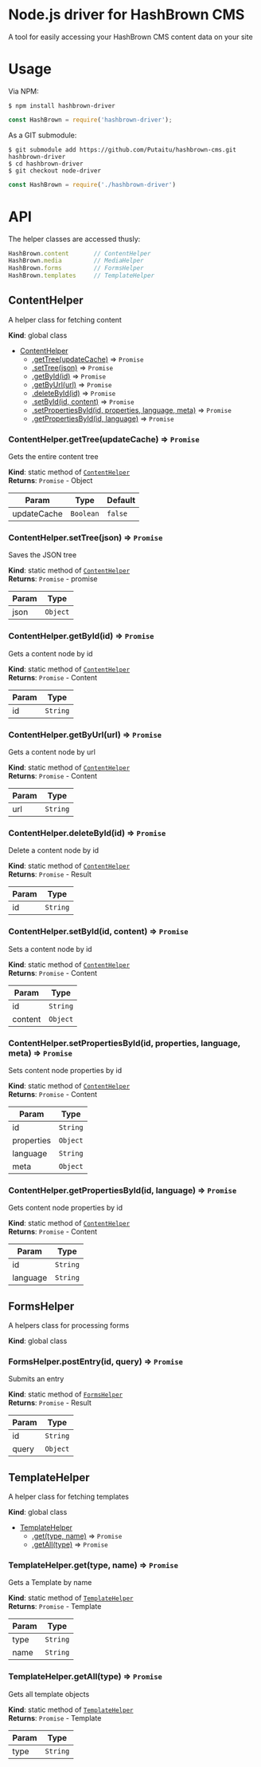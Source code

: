 # Node.js driver for HashBrown CMS
A tool for easily accessing your HashBrown CMS content data on your site

# Usage
Via NPM:  
```
$ npm install hashbrown-driver
```
```javascript
const HashBrown = require('hashbrown-driver');
```

As a GIT submodule:
```
$ git submodule add https://github.com/Putaitu/hashbrown-cms.git hashbrown-driver
$ cd hashbrown-driver
$ git checkout node-driver
```
```javascript
const HashBrown = require('./hashbrown-driver')
```

# API
The helper classes are accessed thusly:

```javascript
HashBrown.content       // ContentHelper
HashBrown.media         // MediaHelper
HashBrown.forms         // FormsHelper
HashBrown.templates     // TemplateHelper
```

<a name="ContentHelper"></a>

## ContentHelper
A helper class for fetching content

**Kind**: global class  

* [ContentHelper](#ContentHelper)
    * [.getTree(updateCache)](#ContentHelper.getTree) ⇒ <code>Promise</code>
    * [.setTree(json)](#ContentHelper.setTree) ⇒ <code>Promise</code>
    * [.getById(id)](#ContentHelper.getById) ⇒ <code>Promise</code>
    * [.getByUrl(url)](#ContentHelper.getByUrl) ⇒ <code>Promise</code>
    * [.deleteById(id)](#ContentHelper.deleteById) ⇒ <code>Promise</code>
    * [.setById(id, content)](#ContentHelper.setById) ⇒ <code>Promise</code>
    * [.setPropertiesById(id, properties, language, meta)](#ContentHelper.setPropertiesById) ⇒ <code>Promise</code>
    * [.getPropertiesById(id, language)](#ContentHelper.getPropertiesById) ⇒ <code>Promise</code>

<a name="ContentHelper.getTree"></a>

### ContentHelper.getTree(updateCache) ⇒ <code>Promise</code>
Gets the entire content tree

**Kind**: static method of [<code>ContentHelper</code>](#ContentHelper)  
**Returns**: <code>Promise</code> - Object  

| Param | Type | Default |
| --- | --- | --- |
| updateCache | <code>Boolean</code> | <code>false</code> | 

<a name="ContentHelper.setTree"></a>

### ContentHelper.setTree(json) ⇒ <code>Promise</code>
Saves the JSON tree

**Kind**: static method of [<code>ContentHelper</code>](#ContentHelper)  
**Returns**: <code>Promise</code> - promise  

| Param | Type |
| --- | --- |
| json | <code>Object</code> | 

<a name="ContentHelper.getById"></a>

### ContentHelper.getById(id) ⇒ <code>Promise</code>
Gets a content node by id

**Kind**: static method of [<code>ContentHelper</code>](#ContentHelper)  
**Returns**: <code>Promise</code> - Content  

| Param | Type |
| --- | --- |
| id | <code>String</code> | 

<a name="ContentHelper.getByUrl"></a>

### ContentHelper.getByUrl(url) ⇒ <code>Promise</code>
Gets a content node by url

**Kind**: static method of [<code>ContentHelper</code>](#ContentHelper)  
**Returns**: <code>Promise</code> - Content  

| Param | Type |
| --- | --- |
| url | <code>String</code> | 

<a name="ContentHelper.deleteById"></a>

### ContentHelper.deleteById(id) ⇒ <code>Promise</code>
Delete a content node by id

**Kind**: static method of [<code>ContentHelper</code>](#ContentHelper)  
**Returns**: <code>Promise</code> - Result  

| Param | Type |
| --- | --- |
| id | <code>String</code> | 

<a name="ContentHelper.setById"></a>

### ContentHelper.setById(id, content) ⇒ <code>Promise</code>
Sets a content node by id

**Kind**: static method of [<code>ContentHelper</code>](#ContentHelper)  
**Returns**: <code>Promise</code> - Content  

| Param | Type |
| --- | --- |
| id | <code>String</code> | 
| content | <code>Object</code> | 

<a name="ContentHelper.setPropertiesById"></a>

### ContentHelper.setPropertiesById(id, properties, language, meta) ⇒ <code>Promise</code>
Sets content node properties by id

**Kind**: static method of [<code>ContentHelper</code>](#ContentHelper)  
**Returns**: <code>Promise</code> - Content  

| Param | Type |
| --- | --- |
| id | <code>String</code> | 
| properties | <code>Object</code> | 
| language | <code>String</code> | 
| meta | <code>Object</code> | 

<a name="ContentHelper.getPropertiesById"></a>

### ContentHelper.getPropertiesById(id, language) ⇒ <code>Promise</code>
Gets content node properties by id

**Kind**: static method of [<code>ContentHelper</code>](#ContentHelper)  
**Returns**: <code>Promise</code> - Content  

| Param | Type |
| --- | --- |
| id | <code>String</code> | 
| language | <code>String</code> | 

<a name="FormsHelper"></a>

## FormsHelper
A helpers class for processing forms

**Kind**: global class  
<a name="FormsHelper.postEntry"></a>

### FormsHelper.postEntry(id, query) ⇒ <code>Promise</code>
Submits an entry

**Kind**: static method of [<code>FormsHelper</code>](#FormsHelper)  
**Returns**: <code>Promise</code> - Result  

| Param | Type |
| --- | --- |
| id | <code>String</code> | 
| query | <code>Object</code> | 



<a name="TemplateHelper"></a>

## TemplateHelper
A helper class for fetching templates

**Kind**: global class  

* [TemplateHelper](#TemplateHelper)
    * [.get(type, name)](#TemplateHelper.get) ⇒ <code>Promise</code>
    * [.getAll(type)](#TemplateHelper.getAll) ⇒ <code>Promise</code>

<a name="TemplateHelper.get"></a>

### TemplateHelper.get(type, name) ⇒ <code>Promise</code>
Gets a Template by name

**Kind**: static method of [<code>TemplateHelper</code>](#TemplateHelper)  
**Returns**: <code>Promise</code> - Template  

| Param | Type |
| --- | --- |
| type | <code>String</code> | 
| name | <code>String</code> | 

<a name="TemplateHelper.getAll"></a>

### TemplateHelper.getAll(type) ⇒ <code>Promise</code>
Gets all template objects

**Kind**: static method of [<code>TemplateHelper</code>](#TemplateHelper)  
**Returns**: <code>Promise</code> - Template  

| Param | Type |
| --- | --- |
| type | <code>String</code> | 

